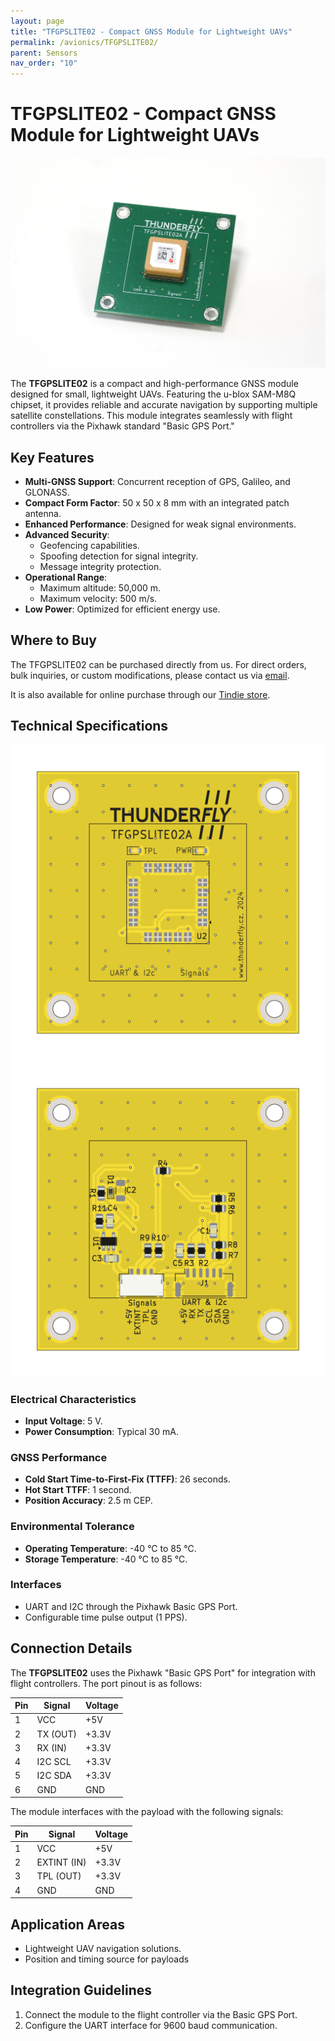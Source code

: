 ```yaml
---
layout: page
title: "TFGPSLITE02 - Compact GNSS Module for Lightweight UAVs"
permalink: /avionics/TFGPSLITE02/
parent: Sensors
nav_order: "10"
---
```


# TFGPSLITE02 - Compact GNSS Module for Lightweight UAVs

![TFGPSLITE02 bare](https://raw.githubusercontent.com/ThunderFly-aerospace/TFGPSLITE02/refs/heads/TFGPSLITE02A/doc/img/TFGPSLITE02_top.jpg)

The **TFGPSLITE02** is a compact and high-performance GNSS module designed for small, lightweight UAVs. Featuring the u-blox SAM-M8Q chipset, it provides reliable and accurate navigation by supporting multiple satellite constellations. This module integrates seamlessly with flight controllers via the Pixhawk standard "Basic GPS Port."

## Key Features

- **Multi-GNSS Support**: Concurrent reception of GPS, Galileo, and GLONASS.
- **Compact Form Factor**: 50 x 50 x 8 mm with an integrated patch antenna.
- **Enhanced Performance**: Designed for weak signal environments.
- **Advanced Security**:
  - Geofencing capabilities.
  - Spoofing detection for signal integrity.
  - Message integrity protection.
- **Operational Range**:
  - Maximum altitude: 50,000 m.
  - Maximum velocity: 500 m/s.
- **Low Power**: Optimized for efficient energy use.


## Where to Buy
The TFGPSLITE02 can be purchased directly from us. For direct orders, bulk inquiries, or custom modifications, please contact us via [email](https://www.thunderfly.cz/contact-us.html). 

It is also available for online purchase through our [Tindie store](https://www.tindie.com/products/37121/).

## Technical Specifications

![TFGPSLITE02 Top PCB View](TFGPSLITE02-top.png)  
![TFGPSLITE02 Bottom PCB View](TFGPSLITE02-bottom.png)


### Electrical Characteristics
- **Input Voltage**: 5 V.
- **Power Consumption**: Typical 30 mA.

### GNSS Performance
- **Cold Start Time-to-First-Fix (TTFF)**: 26 seconds.
- **Hot Start TTFF**: 1 second.
- **Position Accuracy**: 2.5 m CEP.

### Environmental Tolerance
- **Operating Temperature**: -40 °C to 85 °C.
- **Storage Temperature**: -40 °C to 85 °C.

### Interfaces
- UART and I2C through the Pixhawk Basic GPS Port.
- Configurable time pulse output (1 PPS).

## Connection Details

The **TFGPSLITE02** uses the Pixhawk "Basic GPS Port" for integration with flight controllers. The port pinout is as follows:

| Pin | Signal    | Voltage |
|-----|-----------|---------|
| 1   | VCC       | +5V     |
| 2   | TX (OUT)  | +3.3V   |
| 3   | RX (IN)   | +3.3V   |
| 4   | I2C SCL   | +3.3V   |
| 5   | I2C SDA   | +3.3V   |
| 6   | GND       | GND     |

The module interfaces with the payload with the following signals:

| Pin | Signal    | Voltage |
|-----|-----------|---------|
| 1   | VCC       | +5V     |
| 2   | EXTINT (IN)  | +3.3V   |
| 3   | TPL (OUT)   | +3.3V   |
| 4   | GND       | GND     |

## Application Areas

- Lightweight UAV navigation solutions.
- Position and timing source for payloads

## Integration Guidelines

1. Connect the module to the flight controller via the Basic GPS Port.
2. Configure the UART interface for 9600 baud communication.

